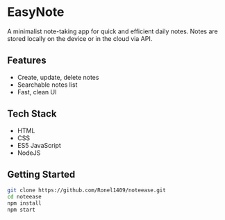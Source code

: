 # EasyNote

A minimalist note-taking app for quick and efficient daily notes. Notes are stored locally on the device or in the cloud via API.

## Features
- Create, update, delete notes
- Searchable notes list
- Fast, clean UI

## Tech Stack
- HTML
- CSS
- ES5 JavaScript
- NodeJS 

## Getting Started

```bash
git clone https://github.com/Ronel1409/noteease.git
cd noteease
npm install
npm start
